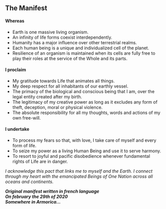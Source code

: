 ## The Manifest

#### Whereas

- Earth is one massive living organism.  
- An infinity of life forms coexist interdependently.  
- Humanity has a major influence over other terrestrial realms.  
- Each human being is a unique and individualized cell of the planet.  
- Resilience of an organism is maintained when its cells are fully free to play their roles at the service of the Whole and its parts.

#### I proclaim

- My gratitude towards Life that animates all things.  
- My deep respect for all inhabitants of our earthly vessel.  
- The primacy of the biological and conscious being that I am, over the legal entity created after my birth.  
- The legitimacy of my creative power as long as it excludes any form of theft, deception, moral or physical violence.  
- The absolute responsibility for all my thoughts, words and actions of my own free-will.

#### I undertake

- To process my fears so that, with love, I take care of myself and every form of life.  
- To seize my power as a living Human Being and use it to serve harmony.  
- To resort to joyful and pacific disobedience whenever fundamental rights of Life are in danger.

_I acknowledge this pact that links me to myself and the Earth. I connect through my heart with the emancipated Beings of One Nation across all oceans and continents._

**_Original manifest written in french language  
On february the 29th of 2020  
Somewhere in Armorica..._**